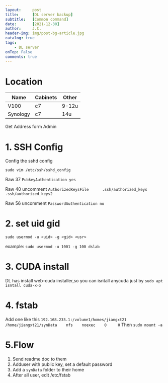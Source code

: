 ```yaml
---
layout:     post
title:      [DL server backup]
subtitle:   [Common command]
date:       [2021-12-30]
author:     J.C.
header-img: img/post-bg-article.jpg
catalog: true
tags:
    - DL server
onTop: False
comments: true
---
```


# Location

| Name | Cabinets| Other|
|---|---|---|
| V100 | c7 | 9-12u  |
| Synology | c7 | 14u |

Get Address form Admin
  
# 1. SSH Config

Config the sshd config
```
sudo vim /etc/ssh/sshd_config
```

Raw 37 `PubkeyAuthentication yes`

Raw 40 uncomment `AuthorizedKeysFile      .ssh/authorized_keys .ssh/authorized_keys2`

Raw 56 uncomment `PasswordAuthentication no`

# 2. set uid gid
`sudo usermod -u <uid> -g <gid> <usr>`

example:  `sudo usermod -u 1001 -g 100 dslab`

# 3. CUDA install

DL has install web-cuda installer,so you can isntall anycuda just by
`sudo apt isntall cuda-x-x`

# 4. fstab
Add one like this `192.168.233.1:/volume1/homes/jiangxt21    /home/jiangxt21/synData    nfs    noexec    0     0`
Then `sudo mount -a`

# 5.Flow

1. Send readme doc to them
2. Adduser with public key, set a default password
3. Add a `synData` folder to their home
4. After all user, edit /etc/fstab